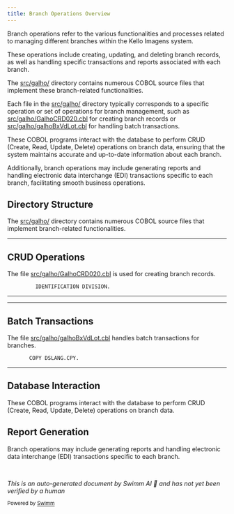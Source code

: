 ```yaml
---
title: Branch Operations Overview
---
```

Branch operations refer to the various functionalities and processes related to managing different branches within the Kello Imagens system.

These operations include creating, updating, and deleting branch records, as well as handling specific transactions and reports associated with each branch.

The <SwmPath>[src/galho/](src/galho/)</SwmPath> directory contains numerous COBOL source files that implement these branch-related functionalities.

Each file in the <SwmPath>[src/galho/](src/galho/)</SwmPath> directory typically corresponds to a specific operation or set of operations for branch management, such as <SwmPath>[src/galho/GalhoCRD020.cbl](src/galho/GalhoCRD020.cbl)</SwmPath> for creating branch records or <SwmPath>[src/galho/galhoBxVdLot.cbl](src/galho/galhoBxVdLot.cbl)</SwmPath> for handling batch transactions.

These COBOL programs interact with the database to perform CRUD (Create, Read, Update, Delete) operations on branch data, ensuring that the system maintains accurate and up-to-date information about each branch.

Additionally, branch operations may include generating reports and handling electronic data interchange (EDI) transactions specific to each branch, facilitating smooth business operations.

## Directory Structure

The <SwmPath>[src/galho/](src/galho/)</SwmPath> directory contains numerous COBOL source files that implement branch-related functionalities.

<SwmSnippet path="/src/galho/GalhoCRD020.cbl" line="1">

---

## CRUD Operations

The file <SwmPath>[src/galho/GalhoCRD020.cbl](src/galho/GalhoCRD020.cbl)</SwmPath> is used for creating branch records.

```cobol
         IDENTIFICATION DIVISION.
```

---

</SwmSnippet>

<SwmSnippet path="/src/galho/galhoBxVdLot.cbl" line="1">

---

## Batch Transactions

The file <SwmPath>[src/galho/galhoBxVdLot.cbl](src/galho/galhoBxVdLot.cbl)</SwmPath> handles batch transactions for branches.

```cobol
       COPY DSLANG.CPY.
```

---

</SwmSnippet>

## Database Interaction

These COBOL programs interact with the database to perform CRUD (Create, Read, Update, Delete) operations on branch data.

## Report Generation

Branch operations may include generating reports and handling electronic data interchange (EDI) transactions specific to each branch.

&nbsp;

*This is an auto-generated document by Swimm AI 🌊 and has not yet been verified by a human*

<SwmMeta version="3.0.0" repo-id="Z2l0aHViJTNBJTNBa2VsbG8lM0ElM0Fzd2ltbWlv" repo-name="kello"><sup>Powered by [Swimm](/)</sup></SwmMeta>
